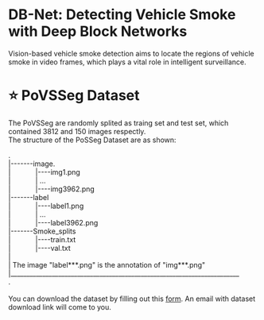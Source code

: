 # DB-Net: Detecting Vehicle Smoke with Deep Block Networks
Vision-based vehicle smoke detection aims to locate the regions of vehicle smoke in video frames, which plays a vital role in intelligent surveillance. 

# ⭐ __PoVSSeg Dataset__ <br>

The PoVSSeg are randomly splited as traing set and test set, which contained 3812 and 150 images respectly.<br>
The structure of the PoSSeg Dataset are as shown:

.<br>
|-------image. <br>
|    &emsp;&emsp;&emsp;   |----img1.png     <br>
|     &emsp;&emsp;&emsp;  |    ...          <br>
|      &emsp;&emsp;&emsp; |----img3962.png  <br>
|-------label    
|      &emsp;&emsp;&emsp; |----label1.png   <br>
|      &emsp;&emsp;&emsp; |    ...          <br>
|      &emsp;&emsp;&emsp; |----label3962.png  <br>
|-------Smoke_splits          <br>
|      &emsp;&emsp;&emsp; |----train.txt      <br>
|      &emsp;&emsp;&emsp; |----val.txt        <br>
|    <br>
| The image "label***.png" is the annotation of "img***.png" <br>
|________________________________________________________________________<br>
.<br>
<br>
You can download the dataset by filling out this [form](https://docs.google.com/forms/d/e/1FAIpQLSfZ6Pw6muzzNTMrCV5uGrYsLxy0l1veolO-oH70uu1cJp-GUg/viewform?usp=sf_link). An email with dataset download link will come to you.

